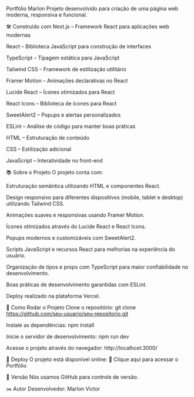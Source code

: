 Portfólio Marlon
Projeto desenvolvido para criação de uma página web moderna, responsiva e funcional.

🛠️ Construído com
Next.js – Framework React para aplicações web modernas

React – Biblioteca JavaScript para construção de interfaces

TypeScript – Tipagem estática para JavaScript

Tailwind CSS – Framework de estilização utilitário

Framer Motion – Animações declarativas no React

Lucide React – Ícones otimizados para React

React Icons – Biblioteca de ícones para React

SweetAlert2 – Popups e alertas personalizados

ESLint – Análise de código para manter boas práticas

HTML – Estruturação de conteúdo

CSS – Estilização adicional

JavaScript – Interatividade no front-end

📚 Sobre o Projeto
O projeto conta com:

Estruturação semântica utilizando HTML e componentes React.

Design responsivo para diferentes dispositivos (mobile, tablet e desktop) utilizando Tailwind CSS.

Animações suaves e responsivas usando Framer Motion.

Ícones otimizados através do Lucide React e React Icons.

Popups modernos e customizáveis com SweetAlert2.

Scripts JavaScript e recursos React para melhorias na experiência do usuário.

Organização de tipos e props com TypeScript para maior confiabilidade no desenvolvimento.

Boas práticas de desenvolvimento garantidas com ESLint.

Deploy realizado na plataforma Vercel.

🔧 Como Rodar o Projeto
Clone o repositório:
git clone https://github.com/seu-usuario/seu-repositorio.git

Instale as dependências:
npm install

Inicie o servidor de desenvolvimento:
npm run dev

Acesse o projeto através do navegador:
http://localhost:3000/

🚀 Deploy
O projeto está disponível online:
🔗 Clique aqui para acessar o Portfólio

📌 Versão
Nós usamos GitHub para controle de versão.

✂️ Autor
Desenvolvedor: Marlon Victor
